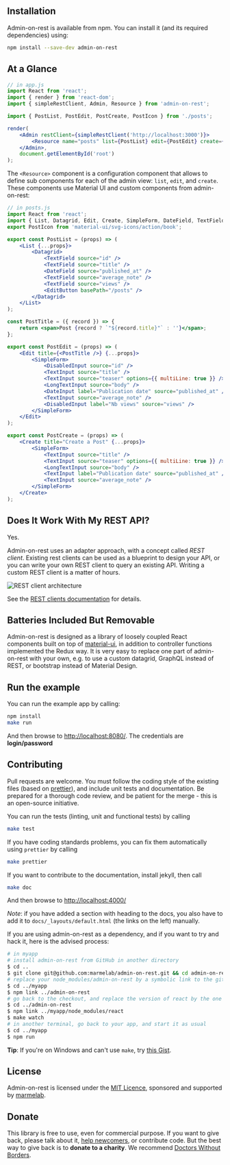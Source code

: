 
## Installation

Admin-on-rest is available from npm. You can install it (and its required dependencies)
using:

```sh
npm install --save-dev admin-on-rest
```

## At a Glance

```jsx
// in app.js
import React from 'react';
import { render } from 'react-dom';
import { simpleRestClient, Admin, Resource } from 'admin-on-rest';

import { PostList, PostEdit, PostCreate, PostIcon } from './posts';

render(
    <Admin restClient={simpleRestClient('http://localhost:3000')}>
        <Resource name="posts" list={PostList} edit={PostEdit} create={PostCreate} icon={PostIcon}/>
    </Admin>,
    document.getElementById('root')
);
```

The `<Resource>` component is a configuration component that allows to define sub components for each of the admin view: `list`, `edit`, and `create`. These components use Material UI and custom components from admin-on-rest:

```jsx
// in posts.js
import React from 'react';
import { List, Datagrid, Edit, Create, SimpleForm, DateField, TextField, EditButton, DisabledInput, TextInput, LongTextInput, DateInput } from 'admin-on-rest';
export PostIcon from 'material-ui/svg-icons/action/book';

export const PostList = (props) => (
    <List {...props}>
        <Datagrid>
            <TextField source="id" />
            <TextField source="title" />
            <DateField source="published_at" />
            <TextField source="average_note" />
            <TextField source="views" />
            <EditButton basePath="/posts" />
        </Datagrid>
    </List>
);

const PostTitle = ({ record }) => {
    return <span>Post {record ? `"${record.title}"` : ''}</span>;
};

export const PostEdit = (props) => (
    <Edit title={<PostTitle />} {...props}>
        <SimpleForm>
            <DisabledInput source="id" />
            <TextInput source="title" />
            <TextInput source="teaser" options={{ multiLine: true }} />
            <LongTextInput source="body" />
            <DateInput label="Publication date" source="published_at" />
            <TextInput source="average_note" />
            <DisabledInput label="Nb views" source="views" />
        </SimpleForm>
    </Edit>
);

export const PostCreate = (props) => (
    <Create title="Create a Post" {...props}>
        <SimpleForm>
            <TextInput source="title" />
            <TextInput source="teaser" options={{ multiLine: true }} />
            <LongTextInput source="body" />
            <TextInput label="Publication date" source="published_at" />
            <TextInput source="average_note" />
        </SimpleForm>
    </Create>
);
```

## Does It Work With My REST API?

Yes.

Admin-on-rest uses an adapter approach, with a concept called *REST client*. Existing rest clients can be used as a blueprint to design your API, or you can write your own REST client to query an existing API. Writing a custom REST client is a matter of hours.

![REST client architecture](https://marmelab.com/admin-on-rest/img/rest-client.png)

See the [REST clients documentation](https://marmelab.com/admin-on-rest/RestClients.html) for details.

## Batteries Included But Removable

Admin-on-rest is designed as a library of loosely coupled React components built on top of [material-ui](http://www.material-ui.com/#/), in addition to controller functions implemented the Redux way. It is very easy to replace one part of admin-on-rest with your own, e.g. to use a custom datagrid, GraphQL instead of REST, or bootstrap instead of Material Design.

## Run the example

You can run the example app by calling:

```sh
npm install
make run
```

And then browse to [http://localhost:8080/](http://localhost:8080/).
The credentials are **login/password**

## Contributing

Pull requests are welcome. You must follow the coding style of the existing files (based on [prettier](https://github.com/prettier/prettier)), and include unit tests and documentation. Be prepared for a thorough code review, and be patient for the merge - this is an open-source initiative.

You can run the tests (linting, unit and functional tests) by calling

```sh
make test
```

If you have coding standards problems, you can fix them automatically using `prettier` by calling

```sh
make prettier
```

If you want to contribute to the documentation, install jekyll, then call

```sh
make doc
```

And then browse to [http://localhost:4000/](http://localhost:4000/)

*Note*: if you have added a section with heading to the docs, you also have to add it to `docs/_layouts/default.html` (the links on the left) manually.

If you are using admin-on-rest as a dependency, and if you want to try and hack it, here is the advised process:

```sh
# in myapp
# install admin-on-rest from GitHub in another directory
$ cd ..
$ git clone git@github.com:marmelab/admin-on-rest.git && cd admin-on-rest && make install
# replace your node_modules/admin-on-rest by a symbolic link to the github checkout
$ cd ../myapp
$ npm link ../admin-on-rest
# go back to the checkout, and replace the version of react by the one in your app
$ cd ../admin-on-rest
$ npm link ../myapp/node_modules/react
$ make watch
# in another terminal, go back to your app, and start it as usual
$ cd ../myapp
$ npm run
```

**Tip**: If you're on Windows and can't use `make`, try [this Gist](https://gist.github.com/mantis/bb5d9f7d492f86e94341816321500934).

## License

Admin-on-rest is licensed under the [MIT Licence](https://github.com/marmelab/admin-on-rest/blob/master/LICENSE.md), sponsored and supported by [marmelab](http://marmelab.com).

## Donate

This library is free to use, even for commercial purpose. If you want to give back, please talk about it, [help newcomers](https://stackoverflow.com/questions/tagged/admin-on-rest), or contribute code. But the best way to give back is to **donate to a charity**. We recommend [Doctors Without Borders](http://www.doctorswithoutborders.org/).

